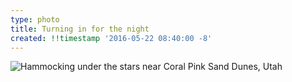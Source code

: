 ```yaml
---
type: photo
title: Turning in for the night
created: !!timestamp '2016-05-22 08:40:00 -8'
---
```

![Hammocking under the stars near Coral Pink Sand Dunes, Utah](/media/images/photos/2016/05/sanddunes-hammock.jpg)
